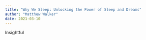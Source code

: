 ```yaml
---
title: "Why We Sleep: Unlocking the Power of Sleep and Dreams"
author: "Matthew Walker"
date: 2021-03-10
---
```

Insightful